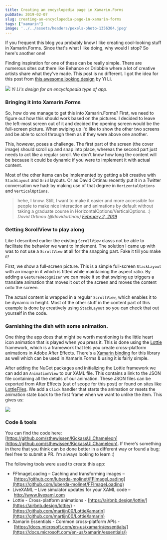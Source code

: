 ```yaml
---
title: Creating an encyclopedia page in Xamarin.Forms
pubDate: 2019-02-07
slug: creating-an-encyclopedia-page-in-xamarin-forms
tags: ["xamarin"]
image: '../../assets/headers/pexels-photo-1356304.jpeg'
---
```


If you frequent this blog you probably know I like creating cool-looking stuff in Xamarin.Forms. Since that's what I like doing, why would I stop? So here's another one!

Finding inspiration for one of these can be really simple. There are numerous sites out there like Behance or Dribbble where a lot of creative artists share what they've made. This post is no different. I got the idea for this post from [this awesome looking design](https://dribbble.com/shots/4907856-Animals-encyclopedia-app?utm_source=Clipboard_Shot&utm_campaign=coreyliyi&utm_content=Animals%20encyclopedia%20app) by Yi Li.

![](/images/posts/shot.png)
*Yi Li's design for an encyclopedia type of app.*

### Bringing it into Xamarin.Forms

So, how do we manage to get this into Xamarin.Forms? First, we need to figure out how this should work based on the pictures. I decided to leave the left-most screen out of it and decided the opening screen would be the full-screen picture. When swiping up I'd like to show the other two screens and be able to scroll through them as if they were above one another.

This, however, poses a challenge. The first part of the screen (the cover image) should scroll up and snap into place, whereas the second part just needs to act like a regular scroll. We don't know how long the content will be because it could be dynamic if you were to implement it with actual content.

Most of the other items can be implemented by getting a bit creative with `StackLayout` and `Grid` layouts. Or as David Ortinau recently put it in a Twitter conversation we had: by making use of that degree in `HorizontalOptions` and `VerticalOptions`.

> hehe, I know. Still, I want to make it easier and more accessible for people to make nice interaction and animations by default without taking a graduate course in HorizontalOptions/VerticalOptions. :)
<cite>David Ortinau (@davidortinau) [February 2, 2019](https://twitter.com/davidortinau/status/1091729516899328001?ref_src=twsrc%5Etfw)</cite>

### Getting ScrollView to play along

Like I described earlier the existing `ScrollView` classs not be able to facilitate the behavior we want to implement. The solution I came up with was to not use a `ScrollView` at all for the snapping part. Fake it till you make it!

First, we show a full-screen picture. This is a simple full-screen `StackLayout` with an image in it which is fitted while maintaining the aspect ratio. By adding a `GestureRecognizer` we can make it so that swiping up triggers a translate animation that moves it out of the screen and moves the content onto the screen.

<script src="https://gist.github.com/sthewissen/b0f35e3c63922cc0e75ba7d1a35962dc.js"></script> 

<script src="https://gist.github.com/sthewissen/515fae9900941c3d6a056592f3343f12.js"></script>

The actual content is wrapped in a regular `ScrollView`, which enables it to be dynamic in height. Most of the other stuff in the content part of this example is done by creatively using `StackLayout` so you can check that out yourself in the code.

### Garnishing the dish with some animation.

One thing the app does that might be worth mentioning is the little heart icon animation that is played when you press it. This is done using the [Lottie](https://airbnb.design/lottie/) framework, which is a framework that lets you create cross-platform animations in Adobe After Effects. There's a [Xamarin binding](https://github.com/martijn00/LottieXamarin) for this library as well which can be used in Xamarin.Forms & using it is fairly simple.

<script src="https://gist.github.com/sthewissen/f2cf6cafd753214e85d03b4ad5445320.js"></script> 

<script src="https://gist.github.com/sthewissen/a85829d1bbd3e1757a6cbfc1bb5bb711.js"></script>

After adding the NuGet packages and initializing the Lottie framework we can add an `AnimationView` to our XAML file. This contains a link to the JSON file containing all the details of our animation. These JSON files can be exported from After Effects (out of scope for this post) or found on sites like [LottieFiles](https://lottiefiles.com/). We add a `Click` handler that starts the animation or resets the animation state back to the first frame when we want to unlike the item. This gives us:

![](/images/posts/chamelon.gif)

### Code & tools

You can find the code here: [https://github.com/sthewissen/KickassUI.Chameleon](https://github.com/sthewissen/KickassUI.Chameleon). If there's something in there that you think can be done better in a different way or found a bug; feel free to submit a PR. I'm always looking to learn :)

The following tools were used to create this app:

*   FFImageLoading – Caching and transforming images – [https://github.com/luberda-molinet/FFImageLoading](https://github.com/luberda-molinet/FFImageLoading)
*   LiveXAML – Live simulator updates for your XAML code – [http://www.](http://www.livexaml.com/)[l](http://www.livexaml.com/)[ivexaml.com](http://www.livexaml.com/)
*   Lottie - Cross-platform animations - [https://airbnb.design/lottie/](https://airbnb.design/lottie/) - [https://github.com/martijn00/LottieXamarin](https://github.com/martijn00/LottieXamarin)
*   Xamarin Essentials - Common cross-platform APIs - [https://docs.microsoft.com/en-us/xamarin/essentials/](https://docs.microsoft.com/en-us/xamarin/essentials/)